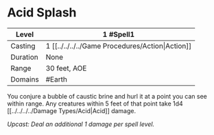 # Acid Splash

| Level     | 1 #Spell1                                        |
| --------- | ------------------------------------------------ |
| Casting   | 1 [[../../../../Game Procedures/Action\|Action]] |
| Duration  | None                                             |
| Range     | 30 feet, AOE                                     |
| Domains   | #Earth                                           |

You conjure a bubble of caustic brine and hurl it at a point you can see within range. Any creatures within 5 feet of that point take 1d4 [[../../../../Damage Types/Acid|Acid]] damage.

*Upcast: Deal an additional 1 damage per spell level.*